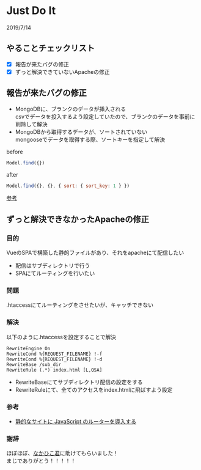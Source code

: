 # Just Do It
2019/7/14

## やることチェックリスト  
-[x] 報告が来たバグの修正
-[x] ずっと解決できていないApacheの修正

## 報告が来たバグの修正
- MongoDBに、ブランクのデータが挿入される  
csvでデータを投入するよう設定していたので、ブランクのデータを事前に削除して解決
- MongoDBから取得するデータが、ソートされていない  
mongooseでデータを取得する際、ソートキーを指定して解決  

before
```javascript
Model.find({})
```
after
```javascript
Model.find({}, {}, { sort: { sort_key: 1 } })
```
[参考](https://qiita.com/n0bisuke/items/6db3ca0bc4fb7fcbd442)

## ずっと解決できなかったApacheの修正
### 目的
VueのSPAで構築した静的ファイルがあり、それをapacheにて配信したい  
- 配信はサブディレクトリで行う
- SPAにてルーティングを行いたい

### 問題
.htaccessにてルーティングをさせたいが、キャッチできない

### 解決
以下のように.htaccessを設定することで解決
```.htaccess
RewriteEngine On
RewriteCond %{REQUEST_FILENAME} !-f
RewriteCond %{REQUEST_FILENAME} !-d
RewriteBase /sub_dir
RewriteRule (.*) index.html [L,QSA]
```

- RewriteBaseにてサブディレクトリ配信の設定をする
- RewriteRuleにて、全てのアクセスをindex.htmlに飛ばすよう設定

### 参考
- [静的なサイトに JavaScript のルーターを導入する](https://qiita.com/masakielastic/items/2d43829edbac51ea366c)

### 謝辞
ほぼほぼ、[なかひこ君](https://twitter.com/takanakahiko)に助けてもらいました！  
まじでありがとう！！！！！
